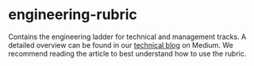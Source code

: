# engineering-rubric
Contains the engineering ladder for technical and management tracks. A detailed overview can be found in our [technical blog](https://medium.com/jw-player-engineering) on Medium. We recommend reading the article to best understand how to use the rubric.

